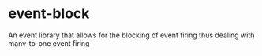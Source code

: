 event-block
===========

An event library that allows for the blocking of event firing thus dealing with many-to-one event firing
